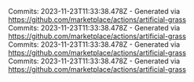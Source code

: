 Commits: 2023-11-23T11:33:38.478Z - Generated via https://github.com/marketplace/actions/artificial-grass
<br>
Commits: 2023-11-23T11:33:38.478Z - Generated via https://github.com/marketplace/actions/artificial-grass
<br>
Commits: 2023-11-23T11:33:38.478Z - Generated via https://github.com/marketplace/actions/artificial-grass
<br>
Commits: 2023-11-23T11:33:38.478Z - Generated via https://github.com/marketplace/actions/artificial-grass
<br>
